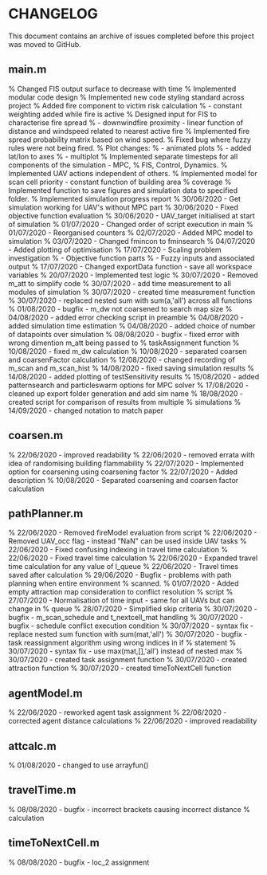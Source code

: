 # CHANGELOG

This document contains an archive of issues completed before this project was moved to GitHub.

## main.m

% Changed FIS output surface to decrease with time
% Implemented modular code design
% Implemented new code styling standard across project
% Added fire component to victim risk calculation
% - constant weighting added while fire is active
% Designed input for FIS to characterise fire spread
% - downwindfire proximity - linear function of distance and windspeed related to nearest active fire
% Implemented fire spread probability matrix based on wind speed.
% Fixed bug where fuzzy rules were not being fired.
% Plot changes:
% - animated plots
% - added lat/lon to axes
% - multiplot
% Implemented separate timesteps for all components of the simulation - MPC,
% FIS, Control, Dynamics.
% Implemented UAV actions independent of others.
% Implemented model for scan cell priority - constant function of building area
% coverage
% Implemented function to save figures and simulation data to specified folder.
% Implemented simulation progress report
% 30/06/2020 - Get simulation working for UAV's without MPC part
% 30/06/2020 - Fixed objective function evaluation
% 30/06/2020 - UAV_target initialised at start of simulation
% 01/07/2020 - Changed order of script execution in main
% 01/07/2020 - Reorganised counters
% 02/07/2020 - Added MPC model to simulation
% 03/07/2020 - Changed fmincon to fminsearch
% 04/07/2020 - Added plotting of optimisation
% 17/07/2020 - Scaling problem investigation
% - Objective function parts
% - Fuzzy inputs and associated output
% 17/07/2020 - Changed exportData function - save all workspace variables
% 20/07/2020 - Implemented test logic
% 30/07/2020 - Removed m_att to simplify code
% 30/07/2020 - add time measurement to all modules of simulation
% 30/07/2020 - created time measurement function
% 30/07/2020 - replaced nested sum with sum(a,'all') across all functions
% 01/08/2020 - bugfix - m_dw not coarsened to search map size
% 04/08/2020 - added error checking script in preamble
% 04/08/2020 - added simulation time estimation
% 04/08/2020 - added choice of number of datapoints over simulation
% 08/08/2020 - bugfix - fixed error with wrong dimention m_att being passed to
% taskAssignment function
% 10/08/2020 - fixed m_dw calculation
% 10/08/2020 - separated coarsen and coarsenFactor calculation
% 12/08/2020 - changed recording of m_scan and m_scan_hist
% 14/08/2020 - fixed saving simulation results
% 14/08/2020 - added plotting of testSensitivity results
% 15/08/2020 - added patternsearch and particleswarm options for MPC solver
% 17/08/2020 - cleaned up export folder generation and add sim name
% 18/08/2020 - created script for comparison of results from multiple
% simulations
% 14/09/2020 - changed notation to match paper

## coarsen.m

% 22/06/2020 - improved readability
% 22/06/2020 - removed errata with idea of randomising building flammability
% 22/07/2020 - Implemented option for coarsening using coarsening factor
% 22/07/2020 - Added description
% 10/08/2020 - Separated coarsening and coarsen factor calculation

## pathPlanner.m

% 22/06/2020 - Removed fireModel evaluation from script
% 22/06/2020 - Removed UAV_occ flag - instead "NaN" can be used inside UAV tasks
% 22/06/2020 - Fixed confusing indexing in travel time calculation
% 22/06/2020 - Fixed travel time calculation
% 22/06/2020 - Expanded travel time calculation for any value of l_queue
% 22/06/2020 - Travel times saved after calculation
% 29/06/2020 - Bugfix - problems with path planning when entire environment
% scanned.
% 01/07/2020 - Added empty attraction map consideration to conflict resolution
% script
% 27/07/2020 - Normalisation of time input - same for all UAVs but can change in
% queue
% 28/07/2020 - Simplified skip criteria
% 30/07/2020 - bugfix - m_scan_schedule and t_nextcell_mat handling
% 30/07/2020 - bugfix - schedule conflict execution condition
% 30/07/2020 - syntax fix - replace nested sum function with sum(mat,'all')
% 30/07/2020 - bugfix - task reassignment algorithm using wrong indices in if
% statement
% 30/07/2020 - syntax fix - use max(mat,[],'all') instead of nested max
% 30/07/2020 - created task assignment function
% 30/07/2020 - created attraction function
% 30/07/2020 - created timeToNextCell function

## agentModel.m

% 22/06/2020 - reworked agent task assignment
% 22/06/2020 - corrected agent distance calculations
% 22/06/2020 - improved readability

## attcalc.m

% 01/08/2020 - changed to use arrayfun()

## travelTime.m

% 08/08/2020 - bugfix - incorrect brackets causing incorrect distance
% calculation

## timeToNextCell.m

% 08/08/2020 - bugfix - loc_2 assignment
